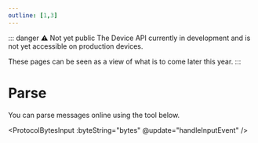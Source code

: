 ```yaml
---
outline: [1,3]
---
```


::: danger ⚠️ Not yet public
The Device API currently in development and is not yet accessible on production devices.

These pages can be seen as a view of what is to come later this year.
:::

<script setup>
import ProtocolBytesInput from '../../../components/ProtocolBytesInput.vue';
import { ref, watch } from 'vue';

const urlParams = new URLSearchParams(window.location.search);
const bytes = ref(urlParams.get('bytes') || '');

const updateUrl = (newBytes) => {
    const sanitizedBytes = newBytes.replace(/ {2,}/g, ' ');
    const url = new URL(window.location);
    url.searchParams.set('bytes', sanitizedBytes);
    window.history.replaceState({}, '', url);
};

const handleInputEvent = (event) => {
    if (event.target && event.target.value) {
        const newBytes = event.target.value.trim();
        bytes.value = newBytes;
        updateUrl(newBytes);
    }
};

const parseBytes = (input) => {
    return input.toLowerCase().split(/[\s,]+/).map(byte => {
        if (byte.startsWith('0x')) {
            return parseInt(byte, 16);
        } else if (/^[0-9a-fA-F]+$/.test(byte)) {
            return parseInt(byte, 16);
        } else {
            return parseInt(byte, 10);
        }
    }).filter(byte => !isNaN(byte)).join(' ');
};

watch(bytes, (newBytes) => {
    const parsedBytes = parseBytes(newBytes);
    updateUrl(parsedBytes);
});
</script>

# Parse

You can parse messages online using the tool below.

<ProtocolBytesInput :byteString="bytes" @update="handleInputEvent" />
